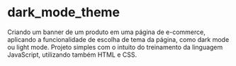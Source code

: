 # dark_mode_theme
Criando um banner de um produto em uma página de e-commerce, aplicando a funcionalidade de escolha de tema da página, como dark mode ou light mode. Projeto simples com o intuito do treinamento da linguagem JavaScript, utilizando também HTML e CSS. 
